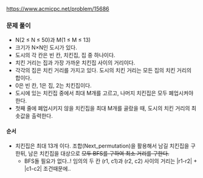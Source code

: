 https://www.acmicpc.net/problem/15686

### 문제 풀이
-  N(2 ≤ N ≤ 50)과 M(1 ≤ M ≤ 13)
- 크기가 N×N인 도시가 있다. 
-  도시의 각 칸은 빈 칸, 치킨집, 집 중 하나이다. 
- 치킨 거리는 집과 가장 가까운 치킨집 사이의 거리이다.
- 각각의 집은 치킨 거리를 가지고 있다. 도시의 치킨 거리는 모든 집의 치킨 거리의 합이다.
- 0은 빈 칸, 1은 집, 2는 치킨집이다.
- 도시에 있는 치킨집 중에서 최대 M개를 고르고, 나머지 치킨집은 모두 폐업시켜야 한다. 
- 첫째 줄에 폐업시키지 않을 치킨집을 최대 M개를 골랐을 때, 도시의 치킨 거리의 최솟값을 출력한다.



#### 순서
- 치킨집은 최대 13개 이다. 조합(Next_permutation)을 활용해서 남길 치킨집을  구한뒤, 남은 치킨집을 대상으로 ~~모두 BFS를 구하여 최소 거리를 구한다.~~
    - BFS돌 필요가 없다..! 임의의 두 칸 (r1, c1)과 (r2, c2) 사이의 거리는 |r1-r2| + |c1-c2| 조건때문에.. 


